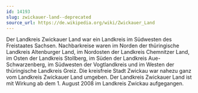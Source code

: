 ```yaml
---
id: 14193
slug: zwickauer-land--deprecated
source_url: https://de.wikipedia.org/wiki/Zwickauer_Land
---
```


Der Landkreis Zwickauer Land war ein Landkreis im Südwesten des Freistaates Sachsen. Nachbarkreise waren im Norden der thüringische Landkreis Altenburger Land, im Nordosten der Landkreis Chemnitzer Land, im Osten der Landkreis Stollberg, im Süden der Landkreis Aue-Schwarzenberg, im Südwesten der Vogtlandkreis und im Westen der thüringische Landkreis Greiz. Die kreisfreie Stadt Zwickau war nahezu ganz vom Landkreis Zwickauer Land umgeben. Der Landkreis Zwickauer Land ist mit Wirkung ab dem 1. August 2008 im Landkreis Zwickau aufgegangen.
